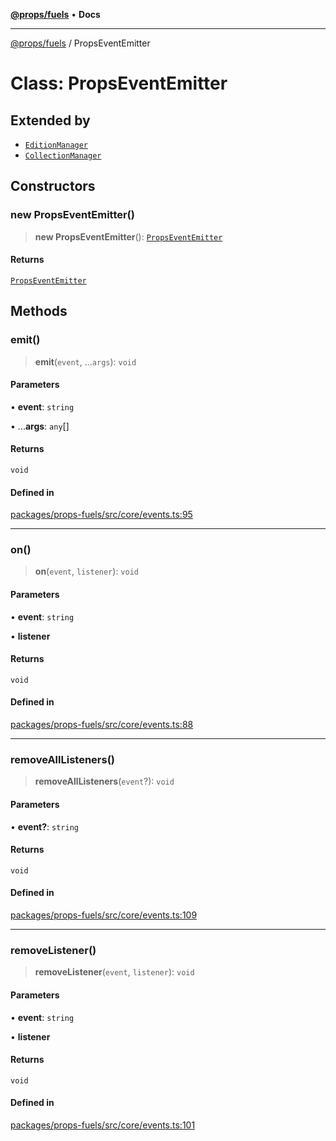 [**@props/fuels**](../README.md) • **Docs**

***

[@props/fuels](../README.md) / PropsEventEmitter

# Class: PropsEventEmitter

## Extended by

- [`EditionManager`](EditionManager.md)
- [`CollectionManager`](CollectionManager.md)

## Constructors

### new PropsEventEmitter()

> **new PropsEventEmitter**(): [`PropsEventEmitter`](PropsEventEmitter.md)

#### Returns

[`PropsEventEmitter`](PropsEventEmitter.md)

## Methods

### emit()

> **emit**(`event`, ...`args`): `void`

#### Parameters

• **event**: `string`

• ...**args**: `any`[]

#### Returns

`void`

#### Defined in

[packages/props-fuels/src/core/events.ts:95](https://github.com/Props-Labs/octane/blob/2f5b62c99caca23a485b671ce2fbd114bfd5aae1/packages/props-fuels/src/core/events.ts#L95)

***

### on()

> **on**(`event`, `listener`): `void`

#### Parameters

• **event**: `string`

• **listener**

#### Returns

`void`

#### Defined in

[packages/props-fuels/src/core/events.ts:88](https://github.com/Props-Labs/octane/blob/2f5b62c99caca23a485b671ce2fbd114bfd5aae1/packages/props-fuels/src/core/events.ts#L88)

***

### removeAllListeners()

> **removeAllListeners**(`event`?): `void`

#### Parameters

• **event?**: `string`

#### Returns

`void`

#### Defined in

[packages/props-fuels/src/core/events.ts:109](https://github.com/Props-Labs/octane/blob/2f5b62c99caca23a485b671ce2fbd114bfd5aae1/packages/props-fuels/src/core/events.ts#L109)

***

### removeListener()

> **removeListener**(`event`, `listener`): `void`

#### Parameters

• **event**: `string`

• **listener**

#### Returns

`void`

#### Defined in

[packages/props-fuels/src/core/events.ts:101](https://github.com/Props-Labs/octane/blob/2f5b62c99caca23a485b671ce2fbd114bfd5aae1/packages/props-fuels/src/core/events.ts#L101)
